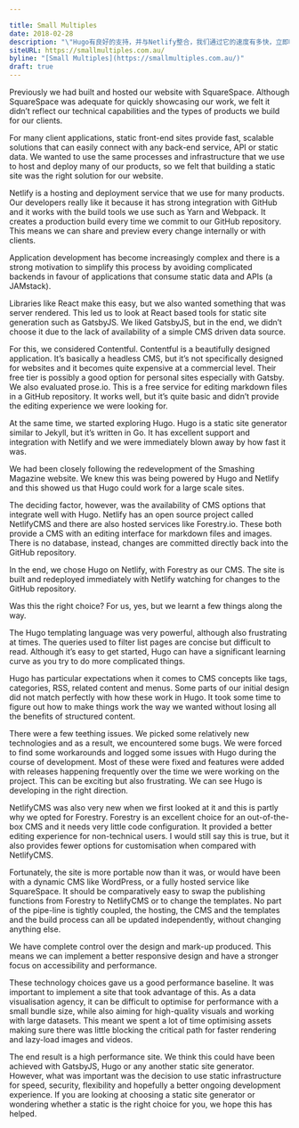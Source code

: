 ```yaml
---

title: Small Multiples
date: 2018-02-28
description: "\"Hugo有良好的支持，并与Netlify整合，我们通过它的速度有多快，立即吹走。\""
siteURL: https://smallmultiples.com.au/
byline: "[Small Multiples](https://smallmultiples.com.au/)"
draft: true
---
```


Previously we had built and hosted our website with SquareSpace. Although SquareSpace was adequate for quickly showcasing our work, we felt it didn’t reflect our technical capabilities and the types of products we build for our clients.

For many client applications, static front-end sites provide fast, scalable solutions that can easily connect with any back-end service, API or static data. We wanted to use the same processes and infrastructure that we use to host and deploy many of our products, so we felt that building a static site was the right solution for our website.

Netlify is a hosting and deployment service that we use for many products. Our developers really like it because it has strong integration with GitHub and it works with the build tools we use such as Yarn and Webpack. It creates a production build every time we commit to our GitHub repository. This means we can share and preview every change internally or with clients.

Application development has become increasingly complex and there is a strong motivation to simplify this process by avoiding complicated backends in favour of applications that consume static data and APIs (a JAMstack).

Libraries like React make this easy, but we also wanted something that was server rendered. This led us to look at React based tools for static site generation such as GatsbyJS. We liked GatsbyJS, but in the end, we didn’t choose it due to the lack of availability of a simple CMS driven data source.

For this, we considered Contentful. Contentful is a beautifully designed application. It’s basically a headless CMS, but it’s not specifically designed for websites and it becomes quite expensive at a commercial level. Their free tier is possibly a good option for personal sites especially with Gatsby. We also evaluated prose.io. This is a free service for editing markdown files in a GitHub repository. It works well, but it’s quite basic and didn’t provide the editing experience we were looking for.

At the same time, we started exploring Hugo. Hugo is a static site generator similar to Jekyll, but it’s written in Go. It has excellent support and integration with Netlify and we were immediately blown away by how fast it was.

We had been closely following the redevelopment of the Smashing Magazine website. We knew this was being powered by Hugo and Netlify and this showed us that Hugo could work for a large scale sites.

The deciding factor, however, was the availability of CMS options that integrate well with Hugo. Netlify has an open source project called NetlifyCMS and there are also hosted services like Forestry.io. These both provide a CMS with an editing interface for markdown files and images. There is no database, instead, changes are committed directly back into the GitHub repository.

In the end, we chose Hugo on Netlify, with Forestry as our CMS. The site is built and redeployed immediately with Netlify watching for changes to the GitHub repository.

Was this the right choice? For us, yes, but we learnt a few things along the way.

The Hugo templating language was very powerful, although also frustrating at times. The queries used to filter list pages are concise but difficult to read. Although it’s easy to get started, Hugo can have a significant learning curve as you try to do more complicated things.

Hugo has particular expectations when it comes to CMS concepts like tags, categories, RSS, related content and menus. Some parts of our initial design did not match perfectly with how these work in Hugo. It took some time to figure out how to make things work the way we wanted without losing all the benefits of structured content.

There were a few teething issues. We picked some relatively new technologies and as a result, we encountered some bugs. We were forced to find some workarounds and logged some issues with Hugo during the course of development. Most of these were fixed and features were added with releases happening frequently over the time we were working on the project. This can be exciting but also frustrating. We can see Hugo is developing in the right direction.

NetlifyCMS was also very new when we first looked at it and this is partly why we opted for Forestry. Forestry is an excellent choice for an out-of-the-box CMS and it needs very little code configuration. It provided a better editing experience for non-technical users. I would still say this is true, but it also provides fewer options for customisation when compared with NetlifyCMS.

Fortunately, the site is more portable now than it was, or would have been with a dynamic CMS like WordPress, or a fully hosted service like SquareSpace. It should be comparatively easy to swap the publishing functions from Forestry to NetlifyCMS or to change the templates. No part of the pipe-line is tightly coupled, the hosting, the CMS and the templates and the build process can all be updated independently, without changing anything else.

We have complete control over the design and mark-up produced. This means we can implement a better responsive design and have a stronger focus on accessibility and performance.

These technology choices gave us a good performance baseline. It was important to implement a site that took advantage of this. As a data visualisation agency, it can be difficult to optimise for performance with a small bundle size, while also aiming for high-quality visuals and working with large datasets. This meant we spent a lot of time optimising assets making sure there was little blocking the critical path for faster rendering and lazy-load images and videos.

The end result is a high performance site. We think this could have been achieved with GatsbyJS, Hugo or any another static site generator. However, what was important was the decision to use static infrastructure for speed, security, flexibility and hopefully a better ongoing development experience. If you are looking at choosing a static site generator or wondering whether a static is the right choice for you, we hope this has helped.
